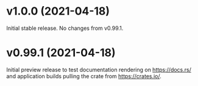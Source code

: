 # v1.0.0 (2021-04-18)

Initial stable release. No changes from v0.99.1.

# v0.99.1 (2021-04-18)

Initial preview release to test documentation rendering on <https://docs.rs/> and application builds pulling the crate
from <https://crates.io/>.
